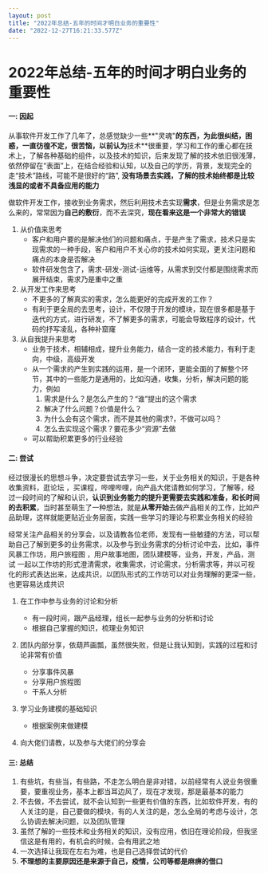```yaml
---
layout: post
title: "2022年总结-五年的时间才明白业务的重要性"
date: "2022-12-27T16:21:33.577Z"
---
```

2022年总结-五年的时间才明白业务的重要性
======================

#### 一: 因起

​ 从事软件开发工作了几年了，总感觉缺少一些**"灵魂"**的东西，为此很纠结，困惑，一直彷徨不定，很苦恼，以前认为**技术**很重要，学习和工作的重心都在技术上，了解各种基础的组件，以及技术的知识，后来发现了解的技术依旧很浅薄，依然停留在“表面”上，在结合经验和认知，以及自己的学历，背景，发现完全的走“技术”路线，可能不是很好的“路”, **没有场景去实践，了解的技术始终都是比较浅显的或者不具备应用的能力**

​ 做软件开发工作，接收到业务需求，然后利用技术去实现**需求**，但是业务需求是怎么来的，常常因为**自己的敷衍**，而不去深究，**现在看来这是一个非常大的错误**

1.  从价值来思考
    *   客户和用户要的是解决他们的问题和痛点，于是产生了需求，技术只是实现需求的一种手段，客户和用户不关心你的技术如何实现，更关注问题和痛点的本身是否解决
    *   软件研发包含了，需求-研发-测试-运维等，从需求到交付都是围绕需求而展开结束，需求乃是重中之重
2.  从开发工作来思考
    *   不更多的了解真实的需求，怎么能更好的完成开发的工作？
    *   有利于更全局的去思考，设计，不仅限于开发的模块，现在很多都是基于迭代的方式，进行研发，不了解更多的需求，可能会导致程序的设计，代码的抒写凌乱，各种补窟窿
3.  从自我提升来思考
    *   业务于技术，相辅相成，提升业务能力，结合一定的技术能力，有利于走向，中级，高级开发
    *   从一个需求的产生到实践的运用，是一个闭环，更能全面的了解整个环节，其中的一些能力是通用的，比如沟通，收集，分析，解决问题的能力，例如
        1.  需求是什么？是怎么产生的？“谁”提出的这个需求
        2.  解决了什么问题？价值是什么？
        3.  为什么会有这个需求，而不是其他的需求?，不做可以吗？
        4.  怎么去实现这个需求？要花多少“资源”去做
    *   可以帮助积累更多的行业经验

#### 二: 尝试

​ 经过很漫长的思想斗争，决定要尝试去学习一些，关于业务相关的知识，于是各种收集资料，逛论坛 ，买课程，哔哩哔哩，向产品大佬请教如何学习，了解等，经过一段时间的了解和认识，**认识到业务能力的提升更需要去实践和准备，和长时间的去积累**，当时甚至萌生了一种想法，就是**从零开始**去做产品相关的工作，比如产品助理，这样就能更贴近业务层面，实践一些学习的理论与积累业务相关的经验

​ 经常关注产品相关的分享会，以及请教各位老师，发现有一些敏捷的方法，可以帮助自己了解到更多的业务需求，以及参与到业务需求的分析讨论中去，比如，事件风暴工作坊，用户旅程图 ，用户故事地图，团队建模等，业务，开发，产品，测试 一起以工作坊的形式澄清需求，收集需求，讨论需求，分析需求等，并以可视化的形式表达出来，达成共识，以团队形式的工作坊可以对业务理解的更深一些，也更容易达成共识

1.  在工作中参与业务的讨论和分析
    
    *   有一段时间，跟产品经理，组长一起参与业务的分析和讨论
    *   根据自己掌握的知识，梳理业务知识
2.  团队内部分享，依葫芦画瓢，虽然很失败，但是让我认知到，实践的过程和讨论非常有价值
    
    *   分享事件风暴
    *   分享用户旅程图
    *   干系人分析
3.  学习业务建模的基础知识
    
    *   根据案例来做建模
4.  向大佬们请教，以及参与大佬们的分享会
    

#### 三: 总结

1.  有些坑，有些当，有些路，不走怎么明白是非对错，以前经常有人说业务很重要，要重视业务，基本上都当耳边风了，现在才发现，那是最基本的能力
2.  不去做，不去尝试，就不会认知到一些更有价值的东西，比如软件开发，有的人关注的是，自己要做的模块，有的人关注的是，怎么全局的考虑与设计，怎么协调去解决问题，以及团队管理
3.  虽然了解的一些技术和业务相关的知识，没有应用，依旧在理论阶段，但我坚信这是有用的，有机会的时候，会有用武之地
4.  一次选择让我现在左右为难，也是自己选择尝试的代价
5.  **不理想的主要原因还是来源于自己，疫情，公司等都是麻痹的借口**